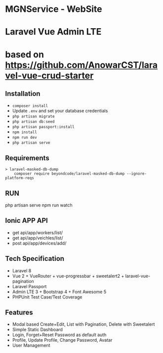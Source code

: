 
# MGNService - WebSite
# Laravel Vue Admin LTE
# based on https://github.com/AnowarCST/laravel-vue-crud-starter

## Installation
- `composer install`
- Update `.env` and set your database credentials
- `php artisan migrate`
- `php artisan db:seed`
- `php artisan passport:install`
- `npm install`
- `npm run dev`
- `php artisan serve`

## Requirements
    > laravel-masked-db-dump
        composer require beyondcode/laravel-masked-db-dump --ignore-platform-reqs

## RUN
php artisan serve
npm run watch

## Ionic APP API
- get   api/app/workers/list/
- get   api/app/veichles/list/
- post  api/app/devices/add/

## Tech Specification
- Laravel 8
- Vue 2 + VueRouter + vue-progressbar + sweetalert2 + laravel-vue-pagination
- Laravel Passport
- Admin LTE 3 + Bootstrap 4 + Font Awesome 5
- PHPUnit Test Case/Test Coverage

## Features
- Modal based Create+Edit, List with Pagination, Delete with Sweetalert
- Simple Static Dashboard
- Login, Forget+Reset Password as default auth
- Profile, Update Profile, Change Password, Avatar
- User Management
